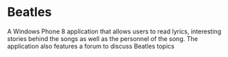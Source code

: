 # Beatles
A Windows Phone 8 application that allows users to read lyrics, interesting stories behind the songs as well as the personnel of the song.
The application also features a forum to discuss Beatles topics
